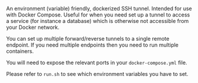 An environment (variable) friendly, dockerized SSH tunnel. Intended for use with Docker Compose. Useful for when you need set up a tunnel to access a service (for instance a database) which is otherwise not accessible from your Docker network.

You can set up multiple forward/reverse tunnels to a single remote endpoint. If you need multiple endpoints then you need to run multiple containers.

You will need to expose the relevant ports in your `docker-compose.yml` file.

Please refer to `run.sh` to see which environment variables you have to set.
